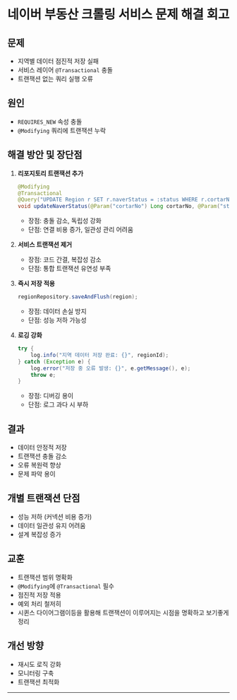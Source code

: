 # 네이버 부동산 크롤링 서비스 문제 해결 회고

## 문제
- 지역별 데이터 점진적 저장 실패  
- 서비스 레이어 `@Transactional` 충돌  
- 트랜잭션 없는 쿼리 실행 오류  

## 원인
- `REQUIRES_NEW` 속성 충돌  
- `@Modifying` 쿼리에 트랜잭션 누락  

## 해결 방안 및 장단점

1. **리포지토리 트랜잭션 추가**  
   ```java
   @Modifying
   @Transactional
   @Query("UPDATE Region r SET r.naverStatus = :status WHERE r.cortarNo = :cortarNo")
   void updateNaverStatus(@Param("cortarNo") Long cortarNo, @Param("status") CrawlStatus status);
   ```
   - 장점: 충돌 감소, 독립성 강화  
   - 단점: 연결 비용 증가, 일관성 관리 어려움  

2. **서비스 트랜잭션 제거**  
   - 장점: 코드 간결, 복잡성 감소  
   - 단점: 통합 트랜잭션 유연성 부족  

3. **즉시 저장 적용**  
   ```java
   regionRepository.saveAndFlush(region);
   ```
   - 장점: 데이터 손실 방지  
   - 단점: 성능 저하 가능성  

4. **로깅 강화**  
   ```java
   try {
       log.info("지역 데이터 저장 완료: {}", regionId);
   } catch (Exception e) {
       log.error("저장 중 오류 발생: {}", e.getMessage(), e);
       throw e;
   }
   ```
   - 장점: 디버깅 용이  
   - 단점: 로그 과다 시 부하  

## 결과
- 데이터 안정적 저장  
- 트랜잭션 충돌 감소  
- 오류 복원력 향상  
- 문제 파악 용이  

## 개별 트랜잭션 단점
- 성능 저하 (커넥션 비용 증가)  
- 데이터 일관성 유지 어려움  
- 설계 복잡성 증가  

## 교훈
- 트랜잭션 범위 명확화  
- `@Modifying`에 `@Transactional` 필수  
- 점진적 저장 적용  
- 예외 처리 철저히
- 시퀸스 다이어그램이등을 활용해 트랜잭션이 이루어지는 시점을 명확하고 보기좋게 정리

## 개선 방향
- 재시도 로직 강화  
- 모니터링 구축  
- 트랜잭션 최적화  
---
